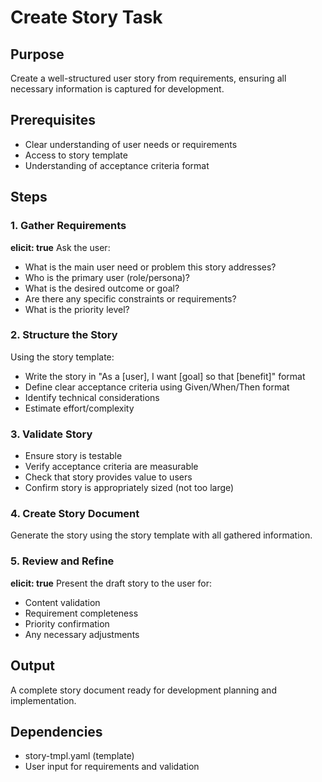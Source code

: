 # Create Story Task

## Purpose
Create a well-structured user story from requirements, ensuring all necessary information is captured for development.

## Prerequisites
- Clear understanding of user needs or requirements
- Access to story template
- Understanding of acceptance criteria format

## Steps

### 1. Gather Requirements
**elicit: true**
Ask the user:
- What is the main user need or problem this story addresses?
- Who is the primary user (role/persona)?
- What is the desired outcome or goal?
- Are there any specific constraints or requirements?
- What is the priority level?

### 2. Structure the Story
Using the story template:
- Write the story in "As a [user], I want [goal] so that [benefit]" format
- Define clear acceptance criteria using Given/When/Then format
- Identify technical considerations
- Estimate effort/complexity

### 3. Validate Story
- Ensure story is testable
- Verify acceptance criteria are measurable
- Check that story provides value to users
- Confirm story is appropriately sized (not too large)

### 4. Create Story Document
Generate the story using the story template with all gathered information.

### 5. Review and Refine
**elicit: true**
Present the draft story to the user for:
- Content validation
- Requirement completeness
- Priority confirmation
- Any necessary adjustments

## Output
A complete story document ready for development planning and implementation.

## Dependencies
- story-tmpl.yaml (template)
- User input for requirements and validation